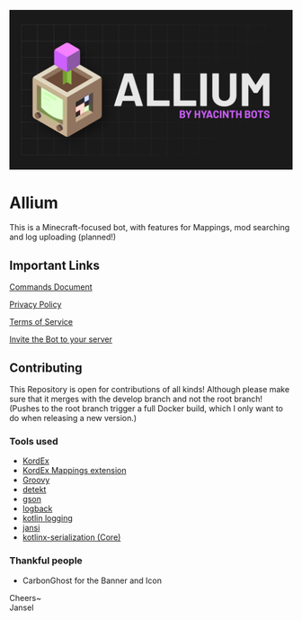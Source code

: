 ![img](./.github/img/cover-hq.png)
# Allium

This is a Minecraft-focused bot, with features for Mappings, mod searching and log uploading (planned!)

## Important Links
[Commands Document](https://github.com/HyacinthBots/Allium/tree/root/docs/commands.md)

[Privacy Policy](https://github.com/HyacinthBots/Allium/tree/root/docs/privacy-policy.md)

[Terms of Service](https://github.com/HyacinthBots/.github/blob/main/terms-of-service.md)

[Invite the Bot to your server](https://discord.com/api/oauth2/authorize?client_id=1013045351852298280&permissions=347136&scope=bot%20applications.commands)

## Contributing
This Repository is open for contributions of all kinds! Although please make sure that it merges with the develop branch and not the root branch! (Pushes to the root branch trigger a full Docker build, which I only want to do when releasing a new version.)

### Tools used
- [KordEx](https://github.com/Kord-Extensions/kord-extensions)
- [KordEx Mappings extension](https://github.com/Kord-Extensions/kord-extensions/tree/develop/extra-modules/extra-mappings)
- [Groovy](https://www.groovy-lang.org/)
- [detekt](https://detekt.dev/index.html)
- [gson](https://github.com/google/gson)
- [logback](https://github.com/qos-ch/logback)
- [kotlin logging](https://github.com/MicroUtils/kotlin-logging)
- [jansi](https://github.com/fusesource/jansi)
- [kotlinx-serialization (Core)](https://github.com/Kotlin/kotlinx.serialization)

### Thankful people
- CarbonGhost for the Banner and Icon

Cheers~<br>Jansel
